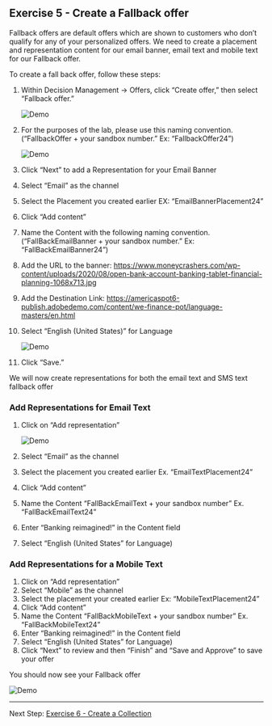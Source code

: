 ## Exercise 5 - Create a Fallback offer

Fallback offers are default offers which are shown to customers who don’t qualify for any of your personalized offers. We need to create a placement and representation content for our email banner, email text and mobile text for our Fallback offer. 

To create a fall back offer, follow these steps:

1.	Within Decision Management -> Offers, click “Create offer,” then select “Fallback offer.”

    ![Demo](images/FallbackOffer.png)

2.	For the purposes of the lab, please use this naming convention. (“FallbackOffer + your sandbox number.” Ex: “FallbackOffer24”)

    ![Demo](images/FallbackOffer2.png)

3.	Click “Next” to add a Representation for your Email Banner
4.	Select “Email” as the channel
5.	Select the Placement you created earlier EX: “EmailBannerPlacement24”
6.	Click “Add content” 
7.	Name the Content with the following naming convention. (“FallBackEmailBanner  + your sandbox number.” Ex: “FallBackEmailBanner24”)
8.	Add the URL to the banner: https://www.moneycrashers.com/wp-content/uploads/2020/08/open-bank-account-banking-tablet-financial-planning-1068x713.jpg
9.	Add the Destination Link: https://americaspot6-publish.adobedemo.com/content/we-finance-pot/language-masters/en.html
10.	Select “English (United States)” for Language

    ![Demo](images/FallbackOffer3.png)

11.	Click “Save.” 

We will now create representations for both the email text and SMS text fallback offer

### Add Representations for Email Text
1.	Click on “Add representation”

     ![Demo](images/FallbackOffer4.png)
     
2.	Select “Email” as the channel
3.	Select the placement you created earlier Ex. “EmailTextPlacement24”
4.	Click “Add content”
5.	Name the Content “FallBackEmailText + your sandbox number” Ex. “FallBackEmailText24”
6.	Enter “Banking reimagined!” in the Content field
7.	Select “English (United States” for Language)

### Add Representations for a Mobile Text
1.	Click on “Add representation”
2.	Select “Mobile” as the channel
3.	Select the placement your created earlier Ex: “MobileTextPlacement24”
4.	Click “Add content”
5.	Name the Content “FallBackMobileText + your sandbox number” Ex. “FallBackMobileText24” 
6.	Enter “Banking reimagined!” in the Content field
7.	Select “English (United States” for Language)
8.	Click “Next” to review and then  “Finish” and “Save and Approve” to save your offer

You should now see your Fallback offer 

   ![Demo](images/FallbackOffer5.png)
     
 ---

Next Step: [Exercise 6 - Create a Collection](Exercise6-Collections.md)
